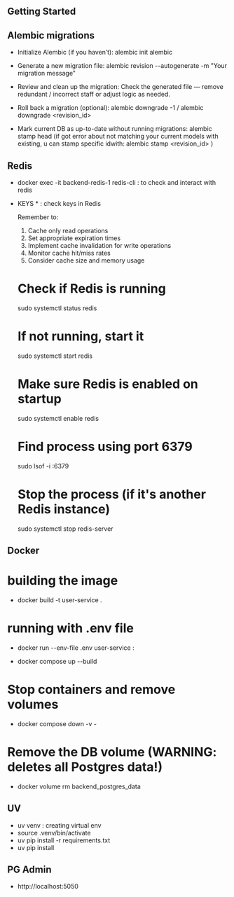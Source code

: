 ## Getting Started

## Alembic migrations

- Initialize Alembic (if you haven’t): alembic init alembic

- Generate a new migration file: alembic revision --autogenerate -m "Your migration message"

- Review and clean up the migration: Check the generated file — remove redundant / incorrect staff or adjust logic as needed.

- Roll back a migration (optional): alembic downgrade -1 / alembic downgrade <revision_id>

- Mark current DB as up-to-date without running migrations: alembic stamp head (if got error about not matching your current models with existing, u can stamp specific idwith: alembic stamp <revision_id> )

## Redis
 - docker exec -it backend-redis-1 redis-cli : to check and interact with redis
 - 
    KEYS *    : check keys in Redis

   Remember to:
   1. Cache only read operations
   2. Set appropriate expiration times
   3. Implement cache invalidation for write operations
   4. Monitor cache hit/miss rates
   5. Consider cache size and memory usage

   # Check if Redis is running
   sudo systemctl status redis

   # If not running, start it
   sudo systemctl start redis

   # Make sure Redis is enabled on startup
   sudo systemctl enable redis

   # Find process using port 6379
   sudo lsof -i :6379

   # Stop the process (if it's another Redis instance)
   sudo systemctl stop redis-server

## Docker
   # building the image
   - docker build -t user-service .

   # running with .env file
   - docker run --env-file .env user-service : 

   - docker compose up --build

   # Stop containers and remove volumes
   - docker compose down -v -

   # Remove the DB volume (WARNING: deletes all Postgres data!)
   - docker volume rm backend_postgres_data 

## UV
 
 - uv venv : creating virtual env
 - source .venv/bin/activate
 - uv pip install -r requirements.txt
 - uv pip install <package name>


## PG Admin
   - http://localhost:5050